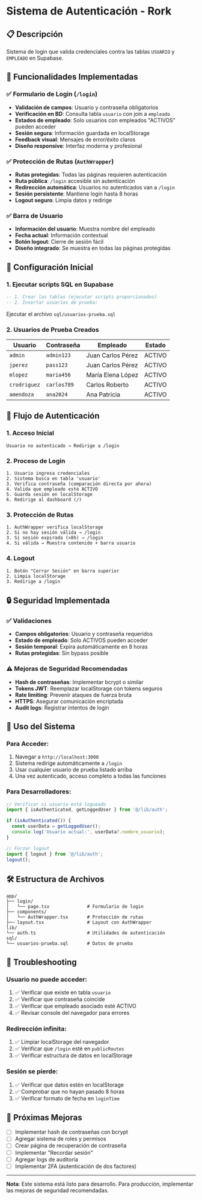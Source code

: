 # Sistema de Autenticación - Rork

## 📋 Descripción
Sistema de login que valida credenciales contra las tablas `USUARIO` y `EMPLEADO` en Supabase.

## 🚀 Funcionalidades Implementadas

### ✅ Formulario de Login (`/login`)
- **Validación de campos**: Usuario y contraseña obligatorios
- **Verificación en BD**: Consulta tabla `usuario` con join a `empleado`
- **Estados de empleado**: Solo usuarios con empleados "ACTIVOS" pueden acceder
- **Sesión segura**: Información guardada en localStorage
- **Feedback visual**: Mensajes de error/éxito claros
- **Diseño responsive**: Interfaz moderna y profesional

### ✅ Protección de Rutas (`AuthWrapper`)
- **Rutas protegidas**: Todas las páginas requieren autenticación
- **Ruta pública**: `/login` accesible sin autenticación
- **Redirección automática**: Usuarios no autenticados van a `/login`
- **Sesión persistente**: Mantiene login hasta 8 horas
- **Logout seguro**: Limpia datos y redirige

### ✅ Barra de Usuario
- **Información del usuario**: Muestra nombre del empleado
- **Fecha actual**: Información contextual
- **Botón logout**: Cierre de sesión fácil
- **Diseño integrado**: Se muestra en todas las páginas protegidas

## 🔧 Configuración Inicial

### 1. Ejecutar scripts SQL en Supabase
```sql
-- 1. Crear las tablas (ejecutar scripts proporcionados)
-- 2. Insertar usuarios de prueba:
```
Ejecutar el archivo `sql/usuarios-prueba.sql`

### 2. Usuarios de Prueba Creados
| Usuario | Contraseña | Empleado | Estado |
|---------|------------|----------|--------|
| `admin` | `admin123` | Juan Carlos Pérez | ACTIVO |
| `jperez` | `pass123` | Juan Carlos Pérez | ACTIVO |
| `mlopez` | `maria456` | María Elena López | ACTIVO |
| `crodriguez` | `carlos789` | Carlos Roberto | ACTIVO |
| `amendoza` | `ana2024` | Ana Patricia | ACTIVO |

## 🎯 Flujo de Autenticación

### 1. Acceso Inicial
```
Usuario no autenticado → Redirige a /login
```

### 2. Proceso de Login
```
1. Usuario ingresa credenciales
2. Sistema busca en tabla 'usuario'
3. Verifica contraseña (comparación directa por ahora)
4. Valida que empleado esté ACTIVO
5. Guarda sesión en localStorage
6. Redirige al dashboard (/)
```

### 3. Protección de Rutas
```
1. AuthWrapper verifica localStorage
2. Si no hay sesión válida → /login
3. Si sesión expirada (>8h) → /login
4. Si válida → Muestra contenido + barra usuario
```

### 4. Logout
```
1. Botón "Cerrar Sesión" en barra superior
2. Limpia localStorage
3. Redirige a /login
```

## 🔒 Seguridad Implementada

### ✅ Validaciones
- **Campos obligatorios**: Usuario y contraseña requeridos
- **Estado de empleado**: Solo ACTIVOS pueden acceder
- **Sesión temporal**: Expira automáticamente en 8 horas
- **Rutas protegidas**: Sin bypass posible

### ⚠️ Mejoras de Seguridad Recomendadas
- **Hash de contraseñas**: Implementar bcrypt o similar
- **Tokens JWT**: Reemplazar localStorage con tokens seguros
- **Rate limiting**: Prevenir ataques de fuerza bruta
- **HTTPS**: Asegurar comunicación encriptada
- **Audit logs**: Registrar intentos de login

## 📱 Uso del Sistema

### Para Acceder:
1. Navegar a `http://localhost:3000`
2. Sistema redirige automáticamente a `/login`
3. Usar cualquier usuario de prueba listado arriba
4. Una vez autenticado, acceso completo a todas las funciones

### Para Desarrolladores:
```typescript
// Verificar si usuario está logueado
import { isAuthenticated, getLoggedUser } from '@/lib/auth';

if (isAuthenticated()) {
  const userData = getLoggedUser();
  console.log('Usuario actual:', userData?.nombre_usuario);
}

// Forzar logout
import { logout } from '@/lib/auth';
logout();
```

## 🛠️ Estructura de Archivos

```
app/
├── login/
│   └── page.tsx              # Formulario de login
├── components/
│   └── AuthWrapper.tsx       # Protección de rutas
├── layout.tsx                # Layout con AuthWrapper
lib/
└── auth.ts                   # Utilidades de autenticación
sql/
└── usuarios-prueba.sql       # Datos de prueba
```

## 🐛 Troubleshooting

### Usuario no puede acceder:
1. ✅ Verificar que existe en tabla `usuario`
2. ✅ Verificar que contraseña coincide
3. ✅ Verificar que empleado asociado esté ACTIVO
4. ✅ Revisar console del navegador para errores

### Redirección infinita:
1. ✅ Limpiar localStorage del navegador
2. ✅ Verificar que `/login` esté en `publicRoutes`
3. ✅ Verificar estructura de datos en localStorage

### Sesión se pierde:
1. ✅ Verificar que datos estén en localStorage
2. ✅ Comprobar que no hayan pasado 8 horas
3. ✅ Verificar formato de fecha en `loginTime`

## 📝 Próximas Mejoras

- [ ] Implementar hash de contraseñas con bcrypt
- [ ] Agregar sistema de roles y permisos
- [ ] Crear página de recuperación de contraseña
- [ ] Implementar "Recordar sesión"
- [ ] Agregar logs de auditoría
- [ ] Implementar 2FA (autenticación de dos factores)

---

**Nota**: Este sistema está listo para desarrollo. Para producción, implementar las mejoras de seguridad recomendadas.